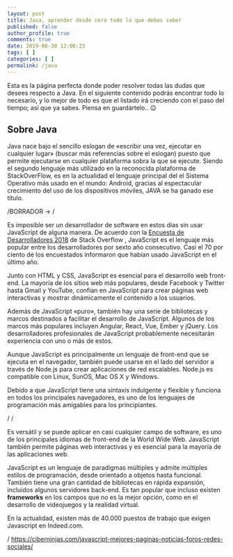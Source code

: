 ```yaml
---
layout: post
title: Java, aprender desde cero todo lo que debes saber
published: false
author_profile: true
comments: true
date: 2019-06-30 12:06:23
tags: [ ]
categories: [ ]
permalink: /java
---
```

Esta es la página perfecta donde poder resolver todas las dudas que desees respecto a Java. En el siguiente contenido podrás encontrar todo lo necesario, y lo mejor de todo es que el listado irá creciendo con el paso del tiempo; así que ya sabes. Piensa en guardártelo.. 😉

## Sobre Java

Java nace bajo el sencillo eslogan de &#171;escribir una vez, ejecutar en cualquier lugar&#187; (buscar más referencias sobre el eslogan) puesto que permite ejecutarse en cualquier plataforma sobra la que se ejecute. Siendo el segundo lenguaje más utilizado en la reconocida plataforma de StackOverFlow, es en la actualidad el lenguaje principal del el Sistema Operativo más usado en el mundo: Android, gracias al espectacular crecimiento del uso de los dispositivos móviles, JAVA se ha ganado ese título.

/BORRADOR -> /

Es imposible ser un desarrollador de software en estos días sin usar JavaScript de alguna manera. De acuerdo con la [Encuesta de Desarrolladores 2018][1] de Stack Overflow , JavaScript es el lenguaje más popular entre los desarrolladores por sexto año consecutivo. Casi el 70 por ciento de los encuestados informaron que habían usado JavaScript en el último año.

Junto con HTML y CSS, JavaScript es esencial para el desarrollo web front-end. La mayoría de los sitios web más populares, desde Facebook y Twitter hasta Gmail y YouTube, confían en JavaScript para crear páginas web interactivas y mostrar dinámicamente el contenido a los usuarios.

Además de JavaScript &#171;puro&#187;, también hay una serie de bibliotecas y marcos destinados a facilitar el desarrollo de JavaScript. Algunos de los marcos más populares incluyen Angular, React, Vue, Ember y jQuery. Los desarrolladores profesionales de JavaScript probablemente necesitarán experiencia con uno o más de estos.

Aunque JavaScript es principalmente un lenguaje de front-end que se ejecuta en el navegador, también puede usarse en el lado del servidor a través de Node.js para crear aplicaciones de red escalables. Node.js es compatible con Linux, SunOS, Mac OS X y Windows.

Debido a que JavaScript tiene una sintaxis indulgente y flexible y funciona en todos los principales navegadores, es uno de los lenguajes de programación más amigables para los principiantes.

/ /

Es versátil y se puede aplicar en casi cualquier campo de software, es uno de los principales idiomas de front-end de la World Wide Web. JavaScript también permite páginas web interactivas y es esencial para la mayoría de las aplicaciones web.

JavaScript es un lenguaje de paradigmas múltiples y admite múltiples estilos de programación, desde orientado a objetos hasta funcional. También tiene una gran cantidad de bibliotecas en rápida expansión, incluidos algunos servidores back-end. Es tan popular que incluso existen **frameworks** en los campos que no es la mejor opción, como en el desarrollo de videojuegos y la realidad virtual.

En la actualidad, existen más de 40.000 puestos de trabajo que exigen Javascript en Indeed.com.

/ https://ciberninjas.com/javascript-mejores-paginas-noticias-foros-redes-sociales/

 [1]: https://insights.stackoverflow.com/survey/2018
 [2]: https://www.indeed.com/q-java-jobs.html
